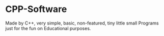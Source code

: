 # CPP-Software
Made by C++, very simple, basic, non-featured, tiny little small Programs just for the fun on Educational purposes.
